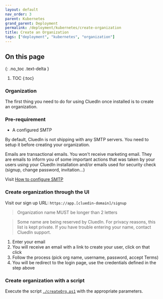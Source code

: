 ```yaml
---
layout: default
nav_order: 3
parent: Kubernetes
grand_parent: Deployment
permalink: /deployment/kubernetes/create-organization
title: Create an Organization
tags: ["deployment", "kubernetes", "organization"]
---
```

## On this page
{: .no_toc .text-delta }
1. TOC
{:toc}
### Organization

The first thing you need to do for using CluedIn once installed is to create an organization.

### Pre-requirement

- A configured SMTP

By default, CluedIn is not shipping with any SMTP servers. You need to setup it before creating your organization.

Emails are transactional emails. You won't receive marketing email. They are emails to inform you of some important actions that was taken by your users using your CluedIn installation and/or emails used for security check (signup, change password, invitation...)

Visit [How to configure SMTP](./email)

### Create organization through the UI

Visit our sign up URL: `https://app.[cluedin-domain]/signup`

> Organization name MUST be longer than 2 letters

> Some name are being reserved by CluedIn. For privacy reasons, this list is kept private. If you have trouble entering your name, contact CluedIn support.

1. Enter your email 
2. You will receive an email with a link to create your user, click on that click
3. Follow the process (pick org name, username, password, accept Terms)
4. You will be redirect to the login page, use the credentials defined in the step above

### Create organization with a script

Execute the script [`./createOrg.ps1`](https://github.com/CluedIn-io/Cluedin-Docker-Local-Deployment/blob/master/bootstrap/Create-Organization.ps1) with the appropriate parameters.
